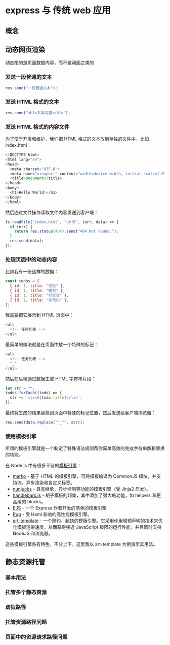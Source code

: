 # express 与 传统 web 应用

## 概念

## 动态网页渲染

动态指的是页面数据内容，而不是动画之类的

### 发送一段普通的文本

```js
res.send("一段普通文本");
```

### 发送 HTML 格式的文本

```js
res.send("<h1>文本内容</h1>");
```

### 发送 HTML 格式的内容文件

为了便于开发和维护，我们把 HTML 格式的文本放到单独的文件中，比如 index.html：

```js
<!DOCTYPE html>
<html lang="en">
<head>
  <meta charset="UTF-8">
  <meta name="viewport" content="width=device-width, initial-scale=1.0">
  <title>Document</title>
</head>
<body>
  <h1>Hello World!</h1>
</body>
</html>
```

然后通过文件操作读取文件内容发送到客户端：

```js
fs.readFile("index.html", "utf8", (err, data) => {
  if (err) {
    return res.status(404).send("404 Not Found.");
  }
  res.send(data);
});
```

### 处理页面中的动态内容

比如我有一份这样的数据：

```js
const todos = [
  { id: 1, title: "吃饭" },
  { id: 1, title: "睡觉" },
  { id: 1, title: "打豆豆" },
  { id: 1, title: "写代码" },
];
```

我需要把它展示到 HTML 页面中：

```js
<ul>
  <!-- 任务列表 -->
</ul>
```

最简单的做法就是在页面中放一个特殊的标记：

```js
<ul>
  <!-- 任务列表 -->
  ^_^
</ul>
```

然后在后端通过数据生成 HTML 字符串片段：

```js
let str = "";
todos.forEach((todo) => {
  str += `<li>${todo.title}</li>`;
});
```

最终将生成的结果替换到页面中特殊的标记位置，然后发送给客户端浏览器：

```js
res.send(data.replace("^_^", str));
```

### 使用模板引擎

所谓的模板引擎就是一个制定了特殊语法规则帮你简单高效的完成字符串解析替换的功能。

在 Node.js 中有很多不错的[模板引擎](https://github.com/sindresorhus/awesome-nodejs#templating)：

- [marko](https://github.com/marko-js/marko) - 基于 HTML 的模板引擎，可将模板编译为 CommonJS 模块，并支持流，异步渲染和自定义标签。
- [nunjucks](https://github.com/mozilla/nunjucks) - 具有继承，异步控制等功能的模板引擎（受 Jinja2 启发）。
- [handlebars.js](https://github.com/handlebars-lang/handlebars.js) - 胡子模板的超集，其中添加了强大的功能，如 helpers 和更高级的 blocks。
- [EJS](https://github.com/mde/ejs) - 一个 Express 作者开发的简单的模板引擎
- [Pug](https://github.com/pugjs/pug) - 受 Haml 影响的高性能模板引擎。
- [art-template](https://github.com/aui/art-template) - 一个简约、超快的模板引擎。它采用作用域预声明的技术来优化模板渲染速度，从而获得接近 JavaScript 极限的运行性能，并且同时支持 NodeJS 和浏览器。

这些模板引擎各有特色，不分上下。这里我以 art-template 为例演示其用法。

## 静态资源托管

### 基本用法

### 托管多个静态资源

### 虚拟路径

### 托管资源路径问题

### 页面中的资源请求路径问题

```

```
